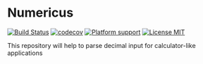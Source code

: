 # Numericus

[![Build Status](https://img.shields.io/travis/vladimirkofman/Numericus/master.svg?style=flat-square)](https://travis-ci.org/vladimirkofman/Numericus) [![codecov](https://img.shields.io/codecov/c/github/vladimirkofman/Numericus.svg?style=flat-square)](https://codecov.io/gh/vladimirkofman/Numericus) [![Platform support](https://img.shields.io/badge/platform-ios%20%7C%20osx%20%7C%20tvos%20%7C%20watchos-lightgrey.svg?style=flat-square)](https://github.com/vladimirkofman/Numericus/blob/master/LICENSE) [![License MIT](https://img.shields.io/badge/license-MIT-blue.svg?style=flat-square)](https://github.com/vladimirkofman/Numericus/blob/master/LICENSE)

This repository will help to parse decimal input for calculator-like applications